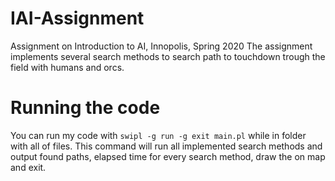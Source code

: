 # IAI-Assignment
Assignment on Introduction to AI, Innopolis, Spring 2020
The assignment implements several search methods to search path to touchdown trough the field with humans and orcs.
# Running the code 
You can run my code with ```swipl -g run -g exit main.pl``` while in folder with all of files.
This command will run all implemented search methods and output found paths, elapsed time for every search method, draw the on map and exit. 
